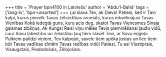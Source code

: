 +++
title = 'Prayer bpn4100 in Latviešu'
author = 'Abdu'l-Bahá'
tags = ['lang-lv', 'bpn-unsorted']
+++
Lai slava Tev, ak Dievs! Patiesi, šeit ir Tavi kalpi, kurus pievelk Tavas žēlsirdības aromāts, kurus iekvēlinājusi Tavas Vienības Kokā iedegtā guns, kuru acis deg, skatot Tavas Vienesmes Sinaja gaismas zibšņus.
Ak Kungs! Raisi viņu mēles Tevis pieminēšanai ļaužu vidū, caur Savu labestību un žēlastību ļauj tiem slavēt Tevi, ar Savu eņģeļu Pulkiem palīdzi viņiem, Tev kalpojot, savelc tiem spēka jostas un liec tiem būt Tavas vadības zīmēm Tavas radības vidū!
Patiesi, Tu esi Visstiprais, Visaugstais, Piedodošais, Žēlojošais.
